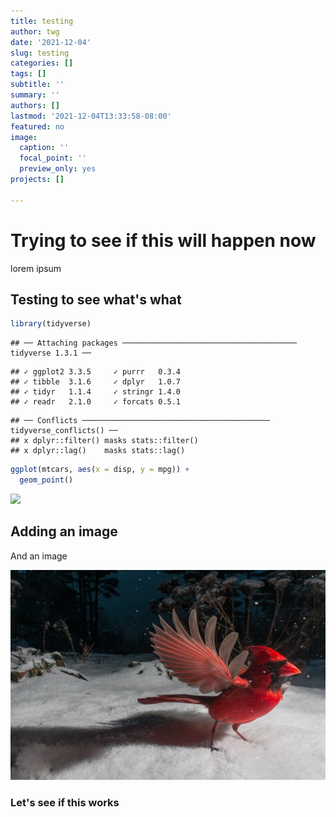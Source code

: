 ```yaml
---
title: testing
author: twg
date: '2021-12-04'
slug: testing
categories: []
tags: []
subtitle: ''
summary: ''
authors: []
lastmod: '2021-12-04T13:33:58-08:00'
featured: no
image:
  caption: ''
  focal_point: ''
  preview_only: yes
projects: []

---
```


# Trying to see if this will happen now 

lorem ipsum

## Testing to see what's what


```r
library(tidyverse)
```

```
## ── Attaching packages ─────────────────────────────────────── tidyverse 1.3.1 ──
```

```
## ✓ ggplot2 3.3.5     ✓ purrr   0.3.4
## ✓ tibble  3.1.6     ✓ dplyr   1.0.7
## ✓ tidyr   1.1.4     ✓ stringr 1.4.0
## ✓ readr   2.1.0     ✓ forcats 0.5.1
```

```
## ── Conflicts ────────────────────────────────────────── tidyverse_conflicts() ──
## x dplyr::filter() masks stats::filter()
## x dplyr::lag()    masks stats::lag()
```

```r
ggplot(mtcars, aes(x = disp, y = mpg)) + 
  geom_point()
```

<img src="{{< blogdown/postref >}}index.en_files/figure-html/unnamed-chunk-1-1.png" width="672" />

##  Adding an image 

And an image 

![sample](bird.jpg)

### Let's see if this works 
